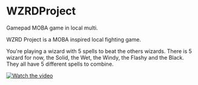 # WZRDProject
Gamepad MOBA game in local multi.

WZRD Project is a MOBA inspired local fighting game.

You're playing a wizard with 5 spells to beat the others wizards.
There is 5 wizard for now, the Solid, the Wet, the Windy, the Flashy and the Black. They all have 5 different spells to combine.

[![Watch the video](https://img.youtube.com/vi/wMzqfSSEpSA/1.jpg)](https://youtu.be/wMzqfSSEpSA)
